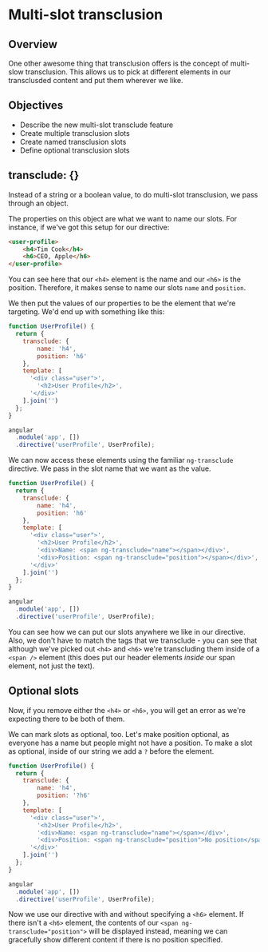 # Multi-slot transclusion

## Overview

One other awesome thing that transclusion offers is the concept of multi-slow transclusion. This allows us to pick at different elements in our transclusded content and put them wherever we like.

## Objectives

- Describe the new multi-slot transclude feature
- Create multiple transclusion slots
- Create named transclusion slots
- Define optional transclusion slots

## transclude: {}

Instead of a string or a boolean value, to do multi-slot transclusion, we pass through an object.

The properties on this object are what we want to name our slots. For instance, if we've got this setup for our directive:

```html
<user-profile>
    <h4>Tim Cook</h4>
    <h6>CEO, Apple</h6>
</user-profile>
```

You can see here that our `<h4>` element is the name and our `<h6>` is the position. Therefore, it makes sense to name our slots `name` and `position`.

We then put the values of our properties to be the element that we're targeting. We'd end up with something like this:

```js
function UserProfile() {
  return {
    transclude: {
        name: 'h4',
        position: 'h6'
    },
    template: [
      '<div class="user">',
        '<h2>User Profile</h2>',
      '</div>'
    ].join('')
  };
}

angular
  .module('app', [])
  .directive('userProfile', UserProfile);
```

We can now access these elements using the familiar `ng-transclude` directive. We pass in the slot name that we want as the value.

```js
function UserProfile() {
  return {
    transclude: {
        name: 'h4',
        position: 'h6'
    },
    template: [
      '<div class="user">',
        '<h2>User Profile</h2>',
        '<div>Name: <span ng-transclude="name"></span></div>',
        '<div>Position: <span ng-transclude="position"></span></div>',
      '</div>'
    ].join('')
  };
}

angular
  .module('app', [])
  .directive('userProfile', UserProfile);
```

You can see how we can put our slots anywhere we like in our directive. Also, we don't have to match the tags that we transclude - you can see that although we've picked out `<h4>` and `<h6>` we're transcluding them inside of a `<span />` element (this does put our header elements *inside* our span element, not just the text).

## Optional slots

Now, if you remove either the `<h4>` or `<h6>`, you will get an error as we're expecting there to be both of them.

We can mark slots as optional, too. Let's make position optional, as everyone has a name but people might not have a position. To make a slot as optional, inside of our string we add a `?` before the element.

```js
function UserProfile() {
  return {
    transclude: {
        name: 'h4',
        position: '?h6'
    },
    template: [
      '<div class="user">',
        '<h2>User Profile</h2>',
        '<div>Name: <span ng-transclude="name"></span></div>',
        '<div>Position: <span ng-transclude="position">No position</span></div>',
      '</div>'
    ].join('')
  };
}

angular
  .module('app', [])
  .directive('userProfile', UserProfile);
```

Now we use our directive with and without specifying a `<h6>` element. If there isn't a `<h6>` element, the contents of our `<span ng-transclude="position">` will be displayed instead, meaning we can gracefully show different content if there is no position specified.
